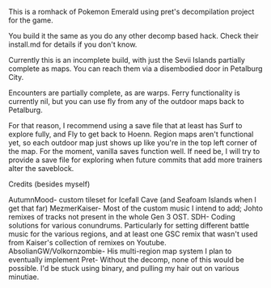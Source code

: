 This is a romhack of Pokemon Emerald using pret's decompilation project for the game.

You build it the same as you do any other decomp based hack. Check their install.md for details if you don't know.

Currently this is an incomplete build, with just the Sevii Islands partially complete as maps. You can reach them via a disembodied door in Petalburg City.

Encounters are partially complete, as are warps. Ferry functionality is currently nil, but you can use fly from any of the outdoor maps back to Petalburg. 

For that reason, I recommend using a save file that at least has Surf to explore fully, and Fly to get back to Hoenn.
Region maps aren't functional yet, so each outdoor map just shows up like you're in the top left corner of the map.
For the moment, vanilla saves function well. If need be, I will try to provide a save file for exploring when future commits that add more trainers alter the saveblock.

Credits (besides myself)

AutumnMood- custom tileset for Icefall Cave (and Seafoam Islands when I get that far)
MezmerKaiser- Most of the custom music I intend to add; Johto remixes of tracks not present in the whole Gen 3 OST.
SDH- Coding solutions for various conundrums. Particularly for setting different battle music for the various regions, and at least one GSC remix that wasn't used from Kaiser's collection of remixes on Youtube.
AbsolianGW/Volkornzombie- His multi-region map system I plan to eventually implement
Pret- Without the decomp, none of this would be possible. I'd be stuck using binary, and pulling my hair out on various minutiae.